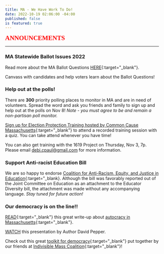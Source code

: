 ```yaml
---
title: MA - We Have Work To Do!
date: 2022-10-19 02:06:00 -04:00
published: false
is featured: true
---
```


<span style="font-family:Papyrus; font-size:1.5em; color:red;">**ANNOUNCEMENTS**</span>

---
### MA Statewide Ballot Issues 2022 
 
Read more about the MA Ballot Questions [HERE](https://turnpurple2blue.org/2022/09/29/massachusetts-2020-ballot-questions/){:target="_blank"}.

Canvass with candidates and help voters learn about the Ballot Questions!  

### Help out at the polls!

There are **300** priority polling places to monitor in MA and are in need of volunteers. Spread the word and ask you friends and family to sign up and help out at the polls on Nov 8! *Note - you must agree to be and remain a non-partisan poll monitor.*

[Sign up for Election Protection Training hosted by Common Cause Massachusetts](https://www.mobilize.us/protect-the-vote/event/537667/){:target="_blank"} to attend a recorded training session with a quiz. You can take attend whenever you have time! 

You can also get training with the 1619 Project on Thursday, Nov 3, 7p. Please email [debi.cpaul@gmail.com](mailto:debi.cpaul@gmail.com) for more information.  

### Support Anti-racist Education Bill

We are so happy to endorse [Coalition for Anti-Racism, Equity, and Justice in Education](https://www.care4eduequity.org/){:target="_blank}. Although the bill was favorably reported out of the Joint Committee on Education as an attachment to the Educator Diversity bill, the attachment was made without any accompanying language. *Stay tuned for future action!*  

### Our democracy is on the line!!

[READ](https://turnpurple2blue.org/2022/03/31/autocracy-in-massachusetts/){:target="_blank"} this great write-up about [autocracy in Massachusetts](https://turnpurple2blue.org/2022/03/31/autocracy-in-massachusetts/){:target="_blank"}.  

[WATCH](https://youtu.be/85cTbsE2LuU?t=519) this presentation by Author David Pepper.  

Check out this great [toolkit for democracy](https://docs.google.com/document/d/1ze_Vt3yGslRqDf-TAWsn80SoytDPgNn1aVRuF4jZvI4/edit){:target="_blank"} put together by our friends at [Indivisible Mass Coalition](https://indivisible-ma.org){:target="_blank"}!

